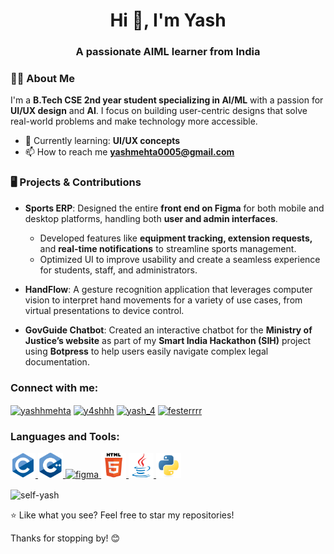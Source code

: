 <h1 align="center">Hi 👋, I'm Yash</h1>
<h3 align="center">A passionate AIML learner from India</h3>

### 👨‍💻 About Me
I'm a **B.Tech CSE 2nd year student specializing in AI/ML** with a passion for **UI/UX design** and **AI**. I focus on building user-centric designs that solve real-world problems and make technology more accessible.

- 🌱 Currently learning: **UI/UX concepts**
- 📫 How to reach me **yashmehta0005@gmail.com**

### 🖥️ Projects & Contributions
- **Sports ERP**: Designed the entire **front end on Figma** for both mobile and desktop platforms, handling both **user and admin interfaces**.
  - Developed features like **equipment tracking, extension requests,** and **real-time notifications** to streamline sports management.
  - Optimized UI to improve usability and create a seamless experience for students, staff, and administrators.

- **HandFlow**: A gesture recognition application that leverages computer vision to interpret hand movements for a variety of use cases, from virtual presentations to device control.

- **GovGuide Chatbot**: Created an interactive chatbot for the **Ministry of Justice’s website** as part of my **Smart India Hackathon (SIH)** project using **Botpress** to help users easily navigate complex legal documentation.



<h3 align="left">Connect with me:</h3>
<p align="left">
<a href="https://linkedin.com/in/yashhmehta" target="blank"><img align="center" src="https://raw.githubusercontent.com/rahuldkjain/github-profile-readme-generator/master/src/images/icons/Social/linked-in-alt.svg" alt="yashhmehta" height="30" width="40" /></a>
<a href="https://kaggle.com/y4shhh" target="blank"><img align="center" src="https://raw.githubusercontent.com/rahuldkjain/github-profile-readme-generator/master/src/images/icons/Social/kaggle.svg" alt="y4shhh" height="30" width="40" /></a>
<a href="https://www.hackerrank.com/yash_4" target="blank"><img align="center" src="https://raw.githubusercontent.com/rahuldkjain/github-profile-readme-generator/master/src/images/icons/Social/hackerrank.svg" alt="yash_4" height="30" width="40" /></a>
<a href="https://discord.gg/festerrrr" target="blank"><img align="center" src="https://raw.githubusercontent.com/rahuldkjain/github-profile-readme-generator/master/src/images/icons/Social/discord.svg" alt="festerrrr" height="30" width="40" /></a>
</p>

<h3 align="left">Languages and Tools:</h3>
<p align="left"> 
<a href="https://www.cprogramming.com/" target="_blank" rel="noreferrer"> <img src="https://raw.githubusercontent.com/devicons/devicon/master/icons/c/c-original.svg" alt="c" width="40" height="40"/> </a> 
<a href="https://www.w3schools.com/cpp/" target="_blank" rel="noreferrer"> <img src="https://raw.githubusercontent.com/devicons/devicon/master/icons/cplusplus/cplusplus-original.svg" alt="cplusplus" width="40" height="40"/> </a> 
<a href="https://www.figma.com/" target="_blank" rel="noreferrer"> <img src="https://www.vectorlogo.zone/logos/figma/figma-icon.svg" alt="figma" width="40" height="40"/> </a> 
<a href="https://www.w3.org/html/" target="_blank" rel="noreferrer"> <img src="https://raw.githubusercontent.com/devicons/devicon/master/icons/html5/html5-original-wordmark.svg" alt="html5" width="40" height="40"/> </a> 
<a href="https://www.java.com" target="_blank" rel="noreferrer"> <img src="https://raw.githubusercontent.com/devicons/devicon/master/icons/java/java-original.svg" alt="java" width="40" height="40"/> </a> 
<a href="https://www.python.org" target="_blank" rel="noreferrer"> <img src="https://raw.githubusercontent.com/devicons/devicon/master/icons/python/python-original.svg" alt="python" width="40" height="40"/> </a> 
</p>

<p><img align="center" src="https://github-readme-stats.vercel.app/api/top-langs?username=self-yash&show_icons=true&theme=dark&bg_color=000000&locale=en&layout=compact" alt="self-yash" /></p>

⭐ Like what you see? Feel free to star my repositories!


Thanks for stopping by! 😊
